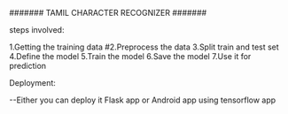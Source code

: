 ####### TAMIL CHARACTER RECOGNIZER #######

steps involved:

1.Getting the training data
#2.Preprocess the data
3.Split train and test set
4.Define the model
5.Train the model
6.Save the model
7.Use it for prediction

Deployment:

--Either you can deploy it Flask app or Android app using tensorflow app 
